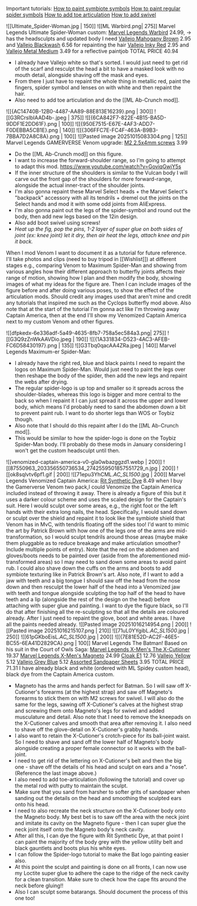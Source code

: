 Important tutorials:
[How to paint symbiote symbols](https://youtu.be/RPi2WmLPxv8) 
[How to paint regular spider symbols](https://youtu.be/xDrXjyuO5bc?si=V7qNdi77Jdu1jBp0)
[How to add toe articulation](https://www.youtube.com/shorts/4kY5DhkBpb8)
[How to add swivel](https://www.youtube.com/watch?v=bZ4SuznssNU)

![[Ultimate_Spider-Woman.jpg | 150]] ![[ML Warbird.png| 275]]
Marvel Legends Ultimate Spider-Woman custom:
[Marvel Legends Warbird](https://www.amazon.co.uk/Marvel-MVL-Legends-Yellow-2/dp/B0D95233ZD?crid=2VQ7D711JGFS8&dib=eyJ2IjoiMSJ9.EAutf6ifqk1OvjXHlBeEyKMP1HCvOhFIAfYswDLHRPHloDwFvBqiv9EN-GskCnwLYGGg6ht9Tcxaf3aixvUKGqQZgRW_cV1UdWmAyzcN40qGKPakBRL9iCaVOgCuI_FByxRLbTBLmaTSoAZ0bDUPmlJlPoyqTUWVr74vtw-S5d002mhraEmsUz5x_llhhVr6ana5C4VXERapAsPjq4aeApsTqcGV0XP4qkrnVFjZ8AiEBbH6MA99-EBHorzwnnZbO5-1YRz_ChJEP66fBIb3fy1fvtE-lE3EyGT-4PwE8Tg.VbhHhHSGGEd-nETjMK5rO4wuvxJMgBlyo8Dm-bpUT2g&dib_tag=se&keywords=marvel+legends+warbird&qid=1760273431&sprefix=marvel+legends+warbird%2Caps%2C118&sr=8-4) 24.99, -> has the headsculpts and updated body I need
[Vallejo Mahogany Brown](https://www.amazon.co.uk/Vallejo-Model-Color-Acrylic-Paint/dp/B000PH7P24?crid=13O6BFQ6DK79T&dib=eyJ2IjoiMSJ9._NdZkcWPNydc-uULg8JqsYc8zr8t9IiSKA3f-hqtA3Catd4dqeLfAHfQCznOXMgiv_eg0qccxlM5wcx3RzSbN0ECrStWm7ZyN_CWRWGsvc5OwkaQP-FBpnZaVVM9kb6h5tz_gkD6Qe8C6r5R0gJCTZ9WDy7SaGRCAmWh0GraVtuTg1Ex2-kvjmHAulQpt48rkY9xPaWbM0Wm3AVD69YbygTFGPURylHfojMH3JHiTN781KB3WsYYQSFzmQG42NiVjg7OBmMXyfPjMwqqKTF8IEwiKRfdxnF_y5SPq0ef64o.slCI2hy73WUy61Y_ZW70Qyua2yjRU6JqBHZslJQ8Vn8&dib_tag=se&keywords=vallejo%2Bbrown&qid=1760272850&sprefix=vallejo%2Bbrow%2Caps%2C113&sr=8-4&th=1) 2.95 and [Vallejo Blackwash](https://www.amazon.co.uk/Vallejo-Model-Color-Wash-Paints/dp/B00AOL8G8S?crid=FXUI0CRJ203W&dib=eyJ2IjoiMSJ9.BYxeG6_U7ob3g2Rxqi9xz_zeZwVId0z1rg8_wOidxRScYkkFNtXTkJtDL-STznxqQTeZcnsQ5sCWXqkmakl9q6VKDO3atcHsoO7TdFsm5n-0_OwSfoWeArMP1aeSr2RNeVryXVR8iKvwtm-STkZloLOxWCiKslj3B5H2UVJ8s8qIBA8mB2I9sR9a1dXqYwD3KeNURg1cFytfDxxTG5nMlwH8oUqJej7e-S2PNBWFaHjUUjK11nI-4HTP9rUjkmdIeP7sEom3f4gt1er79EEZDEM9JVQhpGt9lHsyqrtfzFc.9aL33NqLE5tubKNB_cVhniXmPk_PBZwwgZnRzrJE__Y&dib_tag=se&keywords=vallejo+black+wash&qid=1757174907&sprefix=vallejo+black+was%2Caps%2C108&sr=8-4) 6.56 for repainting the hair
[Vallejo Inky Red](https://www.amazon.co.uk/Vallejo-Game-Ink-Acrylic-Paint/dp/B000PH9IPG?crid=2MANEM1VFRKTF&dib=eyJ2IjoiMSJ9.drGpQ0vzHSwWl_rFP9YA_s-1v4E982RX-9yuYcDgmMqX4FVY2IHOKf0FQsv4wMJyKHroLCj7v1KP9NzMvz77uVW4FdNEjStobZVE5KabQnMjAr5RxFJ-9hNtU5yyH0Zy_MGvW6p4b5O9Xk26C57q4iCvx3vtCcSdBSXiYj7vzdkgbnPOdG_E0uB7zvyarm6TYxkcaAK9SWhYKejK-2FC8kfWP_fj-FLcGRx1ziEb5pQJMpMHhyTveN0-pPjj3zvumkpf7jM6UkmVTkk2NzE38MDjyN3Bfk2DjJN_GnwM2Ts.mrOpUNMEnnOrO9Qqq7tEpL4vujGojBS3xXlYfUUM4IA&dib_tag=se&keywords=vallejo%2Bcrimson%2Bred&qid=1760278394&s=officeproduct&sprefix=vallejo%2Bcrimson%2Bred%2Coffice-products%2C129&sr=1-3&th=1) 2.95 and [Vallejo Metal Medium](https://www.amazon.co.uk/Vallejo-Model-Color-Metal-Medium/dp/B000PHBETE?crid=2C63FZ7I3LUWA&dib=eyJ2IjoiMSJ9.Wz_3jXGnIYzW3cfftZ6964GnbOPmZfoZeSaV8euuVpM05AUdRyaIMEnSs4wfX_QC9EYjrIDw_H5cAMf_1frz8kf0RsUWd03mBFt3NShcxDU0gr8ELAZRCFf9VKAjuHa1SY21bDV6qDaWTRtdYwsW7Z_7s2Kt_nnOBXSQRe591s2POph857AUU1liihWeaiGoCm1Y2b0VzwTJyHyBNLWkUVQ57diE1Qcj9U83hELReV6LgZGh3ZGmXGSMo7H9xjegwInNTzZn8C1YvIcfMse46UjNS7nnpFszppkn0gQZRCc.S6LY7rAGHWCOGaREscucPMQh3Ay7aTRRSZYsr2PpHMA&dib_tag=se&keywords=vallejo%2Bmetallic%2Bmedium&qid=1757889852&rdc=1&s=officeproduct&sprefix=vallejo%2Bmetallic%2Bmediu%2Coffice-products%2C141&sr=1-2&th=1) 3.49 for a reflective paintjob
TOTAL PRICE 40.94
- I already have Vallejo white so that's sorted. I would just need to get rid of the scarf and resculpt the head a bit to have a masked look with no mouth detail, alongside shaving off the mask and eyes.
- From there I just have to repaint the whole thing in metallic red, paint the fingers, spider symbol and lenses on with white and then repaint the hair.
- Also need to add toe articulation and do the [[ML Ab-Crunch mod]].

![[{AC14740B-12B0-4487-AA89-88E813E16239}.png | 300]] ![[G3RCrsIbIAAD4b-.jpeg | 375]]
![[{6CA842F7-822E-4B15-BA5D-9DDF1E2DD61F}.png | 100]] ![[{950E7515-E67E-4AF3-ADD7-F0DEBBA5CB1E}.png | 140]] ![[{306FFC7E-FC4F-463A-B9B3-7BBA7D2A8C8A}.png | 100]] ![[Pasted image 20251015083304.png | 125]]
Marvel Legends GAMERVERSE Venom upgrade:
[M2 2.5x4mm screws](https://www.amazon.co.uk/Phillips-Machine-Screws-DIN-7985/dp/B0FBMCVY5F?crid=EX1HU8429LMM&dib=eyJ2IjoiMSJ9.QbDIN6p-9vKBZk0Kl4rR6CiPuP1n1Lqk-k4zaa9TBN2Wt4SPgsf__6HCDx99mrv533oTOvjin2BIiauBSp0keld2IqLM7GQS5fSxZ40JjAsHItoMxnnjcNpNdOovDRb633eTLST-tU_P-avymzJmhv61AYf9WDQ6nWY_AJbn5SWSY4a0exzONbWXF0kmpHMAHVqSdZN6n9d9sFkhJGpum3gupCN1Wx-fyX6AY8ge78pqXwDUvLwRyR5bva1J0gBVUaJ1NmHYXGeV0yF3MFuZXIlj8A_QVx6l4HjkvXwz8a0.rFqA8aALxhiUOa8u9S0eHVslK9c3xreHD6bkumetZMg&dib_tag=se&keywords=screw+2.5+x+4mm&qid=1760648538&sprefix=screw+2.5+x+4mm%2Caps%2C111&sr=8-6) 3.99
- Do the [[ML Ab-Crunch mod]] on this figure.
- I want to increase the forward-shoulder range, so I'm going to attempt to adapt this mod. https://www.youtube.com/watch?v=GoviqGwjY5s
- If the inner structure of the shoulders is similar to the Vulcan body I will carve out the front gap of the shoulders for more forward-range, alongside the actual inner-tract of the shoulder joints.
- I'm also gonna repaint these Marvel Select heads + the Marvel Select's "backpack" accessory with all its tendrils + dremel out the joints on the Select hands and mod it with some odd joints from AliExpress. 
- I'm also gonna paint out the legs of the spider-symbol and round out the body, then add new legs based on the 12in design.
- Also add boot swivel using screws!
- *Heat up the fig, pop the pins, 1-2 layer of super glue on both sides of joint (ex: knee joint) let it dry, then air heat the legs, attach knee and pin it back.*

When I mod Venom I want to document it as a tutorial for future reference. I'll take photos and clips (need to buy tripod in [[Wishlist]]) at different stages e.g., comparing Venom to Maximum Spider-Man and showing from various angles how their different approach to butterfly joints affects their range of motion, showing how I plan and then modify the body, showing images of what my ideas for the figure are.
Then I can include images of the figure before and after doing various poses, to show the effect of the articulation mods. Should credit any images used that aren't mine and credit any tutorials that inspired me such as the Cyclops butterfly mod above.
Also note that at the start of the tutorial I'm gonna act like I'm throwing away Captain America, then at the end I'll show my Venomized Captain America next to my custom Venom and other figures.

![[dfpkedx-6e336adf-5a49-4635-8fb7-758a5ec584a3.png| 275]] ![[G3Q9zZnWkAAVDio.jpeg | 190]] ![[{1A331834-D523-4AC3-AFEB-FC6D58430197}.png | 135]] ![[G3Tbq0qacAA4ZRa.jpeg | 140]]
Marvel Legends Maximum-er Spider-Man:
- I already have the right red, blue and black paints I need to repaint the logos on Maximum Spider-Man. Would just need to paint the legs over then reshape the body of the spider, then add the new legs and repaint the webs after drying. 
- The regular spider-logo is up top and smaller so it spreads across the shoulder-blades, whereas this logo is bigger and more central to the back so when I repaint it I can just spread it across the upper and lower body, which means I'd probably need to sand the abdomen down a bit to prevent paint rub. I want to do shorter legs than WOS or Toybiz though.
- Also note that I should do this repaint after I do the [[ML Ab-Crunch mod]].
- This would be similar to how the spider-logo is done on the Toybiz Spider-Man body.
I'll probably do these mods in January considering I won't get the custom headsculpt until then.

![[venomized-captain-america-v0-gla0wbazggzd1.webp | 200]] ![[87550963_203356550736534_2742559501857551729_n.jpg | 200]] ![[ok8sqlvtv6pf1.gif | 200]] ![[71epu3YhCML._AC_SL1500_.jpg | 200]]
Marvel Legends Venomized Captain America:
[Rit Synthetic Dye](https://amzn.eu/d/7xY5K0Q) 8.49
when I buy the Gamerverse Venom two pack,I could Venomize the Captain America included instead of throwing it away. There is already a figure of this but it uses a darker colour scheme and uses the scaled design for the Captain's suit.
Here I would sculpt over some areas, e.g., the right foot or the left hands with their extra long nails, the head. Specifically, I would sand down or sculpt over the shield and repaint it to look like the symbiote shield that Venom has in MvC, with tendrils floating off the sides too!
I'd want to mimic the art by Patrick Brown with how one of the legs one of the arms are mid-transformation, so I would sculpt tendrils around those areas (maybe make them pluggable as to reduce breakage and make articulation smoother? Include multiple points of entry).
Note that the red on the abdomen and gloves/boots needs to be painted over (aside from the aforementioned mid-transformed areas) so I may need to sand down some areas to avoid paint rub.
I could also shave down the cuffs on the arms and boots to add symbiote texturing like in Patrick Brown's art.
Also note, if I want to add a jaw with teeth and a big tongue I should saw off the head from the nose down and then resculpt the lower half of the head into a Venomized jaw with teeth and tongue alongside sculpting the top half of the head to have teeth and a lip (alongside the rest of the design on the head) before attaching with super glue and painting.
I want to dye the figure black, so I'll do that after finishing all the re-sculpting so that all the details are coloured already. After I just need to repaint the glove, boot and white areas.
I have all the paints needed already.
![[Pasted image 20251016214954.png | 200]] ![[Pasted image 20251016215107.png | 210]] ![[71uL0YYgibL._AC_SL1500_.jpg | 250]] ![[61pGKboEisL._AC_SL1500_.jpg | 200]] ![[{7E81E52D-AC2F-46E5-BC55-6EA41D2829CA}.png | 100]]
Marvel Legends The Batman! Based on his suit in the Court of Owls Saga:
[Marvel Legends X-Men's The X-Cutioner](https://www.amazon.co.uk/Marvel-Legends-X-Cutioner-Action-Figure/dp/B0CFZ9SV65?source=ps-sl-shoppingads-lpcontext&th=1) 19.37
[Marvel Legends X-Men's Magneto](https://www.amazon.co.uk/Marvel-Legends-X-Cutioner-Action-Figure/dp/B0CFZ9SV65?source=ps-sl-shoppingads-lpcontext&th=1) 24.99
[Cloak E1](https://www.aliexpress.com/item/1005007705821913.html?pdp_ext_f=%7B%22sku_id%22%3A%2212000045358476915%22%7D&sourceType=1&spm=a2g0o.wish-manage-home.0.0) 12.76
[Vallejo Yellow](https://www.amazon.co.uk/Vallejo-Model-Air-Acrylic-Paint/dp/B002U38ZQ6?crid=1FWABQI3LKNFJ&dib=eyJ2IjoiMSJ9.CNhd3yMo4YipjS_Ei3ag234GY7sfy8eI5tdqarhHx0tPzXi9UPoVCbPr3oLgm7V5hZvynh3XPZgXGSdya8NCJFvNeX-OUUoCm5m61miiVWJxNP8WC0jZYSqiySo1BOcY6uv5uJGwRjKDSyHUBDI-4mwCqw2H9pg9v6BtTKry9PLUW-MJGKbbVRX1oO0Tojrjgvm9H0UfUIBhr0vbPSV2yumb4X75P6LuAn4D031ElkoLvXI9wj0VynIGPYgwn4FAU7yn9KzFxIouUowkQHSLzlE3BOwYMWxK5-_M4oZK7mQ.Y4Y_mIOSfChET56WXiNpaqmhh4ynXR-_G1pYelzEDX0&dib_tag=se&keywords=vallejo+yellow&qid=1760647436&sprefix=vallejo+yellow%2Caps%2C114&sr=8-6) 5.12
[Vallejo Grey Blue](https://www.amazon.co.uk/Vallejo-Model-Color-Acrylic-Paint/dp/B000PH7ONE?crid=27B60LZX5KSLT&dib=eyJ2IjoiMSJ9.sP_mvEs56uvQx7OyHoWYgRLt_SiXE7IDyWtGfUgDY82QUBHk6-tSDTlEn0leCaqLRHpYoGlB_Fwa6KorSD0yd10VfPWbuKrE76_lEacAiIgcGRWyKaAVwjbC-7s4ZQYYIfIgHcBHzds3-2sdZCPh7kOW8SyuTt1jIt15Z6aVQmnMqPaPtoGkVT2CGjcbAy1k4KUcyBn9VIiQHTeLyaXXdZ3sYdgCM2hIJG8O4Ll6nGqCo-ghK1At62wILF8uKHbTp8XT6hccK1rqMOrWtIZAUk_0oR1NxnEV8rNACUlUV1M.pNlQ2OvWzEuCJqw150VqnMzZ1jE3BxiMW_u1ZUZ7F2s&dib_tag=se&keywords=vallejo+gray&qid=1760647421&sprefix=vallejo+gray%2Caps%2C117&sr=8-9) 5.12
[Assorted Sandpaper Sheets](https://www.amazon.co.uk/dp/B0B5LJFF1T?tag=b357-21&linkCode=osi&th=1&psc=1) 3.95
TOTAL PRICE 71.31
I have already black and white (ordered with ML Spidey custom head), black dye from the Captain America custom.
- Magneto has the arms and hands perfect for Batman. So I will saw off X-Cutioner's forearms (at the highest strap) and saw off Magneto's forearms to stick them on with M2 screws for swivel. I will also do the same for the legs, sawing off X-Cutioner's calves at the highest strap and screwing them onto Magneto's legs for swivel and added musculature and detail. Also note that I need to remove the kneepads on the X-Cutioner calves and smooth that area after removing it. I also need to shave off the glove-detail on X-Cutioner's grabby hands.
- I also want to retain the X-Cutioner's crotch-piece for its ball-joint waist. So I need to shave and sand off the lower half of Magneto's body alongside creating a proper female connector so it works with the ball-joint.
- I need to get rid of the lettering on X-Cutioner's belt and then the big one - shave off the details of his head and sculpt on ears and a "nose". (Reference the last image above.)
- I also need to add toe-articulation (following the tutorial) and cover up the metal rod with putty to maintain the sculpt.
- Make sure that you sand from harsher to softer grits of sandpaper when sanding out the details on the head and smoothing the sculpted ears onto his head. 
- I need to also recreate the neck structure on the X-Cutioner body onto the Magneto body. My best bet is to saw off the area with the neck joint and imitate its cavity on the Magneto figure - then I can super glue the neck joint itself onto the Magneto body's neck cavity.
- After all this, I can dye the figure with Rit Synthetic Dye, at that point I can paint the majority of the body grey with the yellow utility belt and black gauntlets and boots plus his white eyes.
- I can follow the Spider-logo tutorial to make the Bat logo painting easier also.
- At this point the sculpt and painting is done on all fronts, I can now use my Loctite super glue to adhere the cape to the ridge of the neck cavity for a clean transition. Make sure to check how the cape fits around the neck before gluing!!
- Also I can sculpt some batarangs.
Should document the process of this one too!